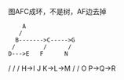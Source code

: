 图AFC成环，不是树，AF边去掉

        A
	   /
	  B------->C----->G
	 /        /      /
	D--->E	 F      N
   /    /   /
  H->I  J  K->L->M
             /  /
		    O  P->Q->R
